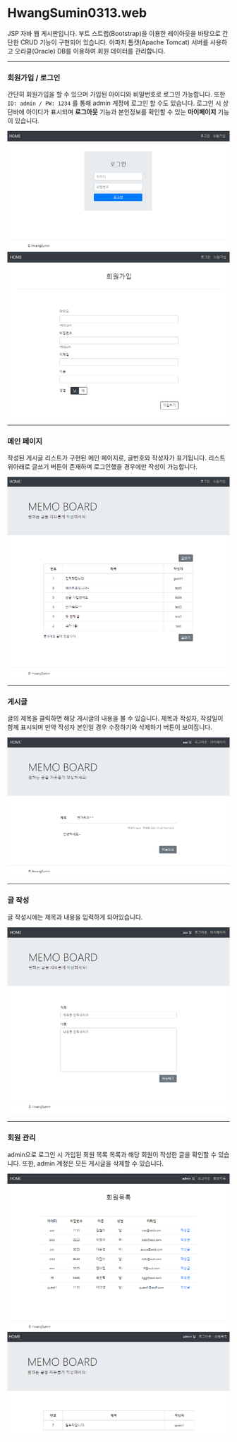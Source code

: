 # HwangSumin0313.web

JSP 자바 웹 게시판입니다.
부트 스트랩(Bootstrap)을 이용한 레이아웃을 바탕으로 간단한 CRUD 기능이 구현되어 있습니다.
아파치 톰캣(Apache Tomcat) 서버를 사용하고 오라클(Oracle) DB를 이용하여 회원 데이터를 관리합니다. 

***

### 회원가입 / 로그인

간단히 회원가입을 할 수 있으며 가입된 아이디와 비밀번호로 로그인 가능합니다. 또한 `ID: admin / PW: 1234` 를 통해 admin 계정에 로그인 할 수도 있습니다.
로그인 시 상단바에 아이디가 표시되며 **로그아웃** 기능과 본인정보를 확인할 수 있는 **마이페이지** 기능이 있습니다.

![login](/Images/login.PNG)
![login](/Images/join.PNG)

***

### 메인 페이지

작성된 게시글 리스트가 구현된 메인 페이지로, 글번호와 작성자가 표기됩니다. 리스트 위아래로 글쓰기 버튼이 존재하며 로그인했을 경우에만 작성이 가능합니다.

![main](/Images/main.PNG)

***

### 게시글 

글의 제목을 클릭하면 해당 게시글의 내용을 볼 수 있습니다. 제목과 작성자, 작성일이 함께 표시되며 만약 작성자 본인일 경우 수정하기와 삭제하기 버튼이 보여집니다.

![content](/Images/content.PNG)

***

### 글 작성 

글 작성시에는 제목과 내용을 입력하게 되어있습니다. 

![write](/Images/write.PNG)

***

### 회원 관리 

admin으로 로그인 시 가입된 회원 목록 목록과 해당 회원이 작성한 글을 확인할 수 있습니다. 또한, admin 계정은 모든 게시글을 삭제할 수 있습니다.

![memberList](/Images/memberList.PNG)
![memberContentList](/Images/memberContentList.PNG)




